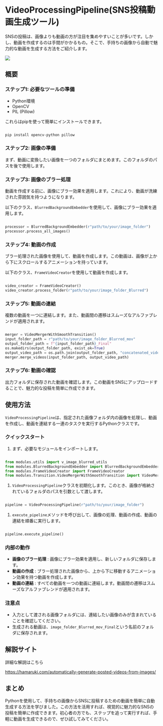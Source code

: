 
# VideoProcessingPipeline(SNS投稿動画生成ツール)

SNSの投稿は、画像よりも動画の方が注目を集めやすいことが多いです。しかし、動画を作成するのは手間がかかるもの。そこで、手持ちの画像から自動で魅力的な動画を生成する方法をご紹介します。

![](https://hamaruki.com/wp-content/uploads/2023/09/00028-1365031933-1-576x1024.png)


## 概要

### ステップ1: 必要なツールの準備
- Python環境
- OpenCV
- PIL (Pillow)

これらはpipを使って簡単にインストールできます。

```bash

pip install opencv-python pillow
```


### ステップ2: 画像の準備

まず、動画に変換したい画像を一つのフォルダにまとめます。このフォルダのパスを後で使用します。
### ステップ3: 画像のブラー処理

動画を作成する前に、画像にブラー効果を適用します。これにより、動画が洗練された雰囲気を持つようになります。

以下のクラス、`BlurredBackgroundEmbedder`を使用して、画像にブラー効果を適用します。

```python

processor = BlurredBackgroundEmbedder(r"path/to/your/image_folder")
processor.process_all_images()
```


### ステップ4: 動画の作成

ブラー処理された画像を使用して、動画を作成します。この動画は、画像が上から下にスクロールするアニメーションを持っています。

以下のクラス、`FrameVideoCreator`を使用して動画を作成します。

```python

video_creator = FrameVideoCreator()
video_creator.process_folder(r"path/to/your/image_folder_Blurred")
```


### ステップ5: 動画の連結

複数の動画を一つに連結します。また、動画間の遷移はスムーズなアルファブレンドが適用されます。

```python

merger = VideoMergerWithSmoothTransition()
input_folder_path = r"path/to/your/image_folder_Blurred_mov"
output_folder_path = f"{input_folder_path}_Final"
os.makedirs(output_folder_path, exist_ok=True)
output_video_path = os.path.join(output_folder_path, "concatenated_video.mp4")
merger.merge_videos(input_folder_path, output_video_path)
```


### ステップ6: 動画の確認

出力フォルダに保存された動画を確認します。この動画をSNSにアップロードすることで、魅力的な投稿を簡単に作成できます。


## 使用方法

`VideoProcessingPipeline`は、指定された画像フォルダ内の画像を処理し、動画を作成し、動画を連結する一連のタスクを実行するPythonクラスです。

### クイックスタート

1. まず、必要なモジュールをインポートします。

```python

from modules.utils import v_image_blurred_utils
from modules.BlurredBackgroundEmbedder import BlurredBackgroundEmbedder
from modules.FrameVideoCreator import FrameVideoCreator
from modules.Transition.VideoMergerWithSmoothTransition import VideoMergerWithSmoothTransition
```

 
1. `VideoProcessingPipeline`クラスを初期化します。このとき、画像が格納されているフォルダのパスを引数として渡します。

```python

pipeline = VideoProcessingPipeline(r"path/to/your/image_folder")
```

 
1. `execute_pipeline`メソッドを呼び出して、画像の処理、動画の作成、動画の連結を順番に実行します。

```python

pipeline.execute_pipeline()
```


### 内部の動作 
- **画像のブラー処理** : 画像にブラー効果を適用し、新しいフォルダに保存します。 
- **動画の作成** : ブラー処理された画像から、上から下に移動するアニメーション効果を持つ動画を作成します。 
- **動画の連結** : すべての動画を一つの動画に連結します。動画間の遷移はスムーズなアルファブレンドが適用されます。

### 注意点
- 入力として渡される画像フォルダには、連結したい画像のみが含まれていることを確認してください。 
- 生成される動画は、`image_folder_Blurred_mov_Final`という名前のフォルダに保存されます。


## 解説サイト

詳細な解説はこちら

https://hamaruki.com/automatically-generate-posted-videos-from-images/

## まとめ

Pythonを使用して、手持ちの画像からSNSに投稿するための動画を簡単に自動生成する方法を学びました。この方法を活用すれば、視覚的に魅力的なSNSの投稿を簡単に作成できます。初心者の方でも、ステップを追って実行すれば、手軽に動画を生成できるので、ぜひ試してみてください。
